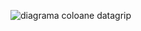 
![diagrama coloane datagrip](https://github.com/AndreiFishe/Proiect-BD/assets/116067445/e7767df0-f614-4345-9bbc-cfe9b28582c8)
